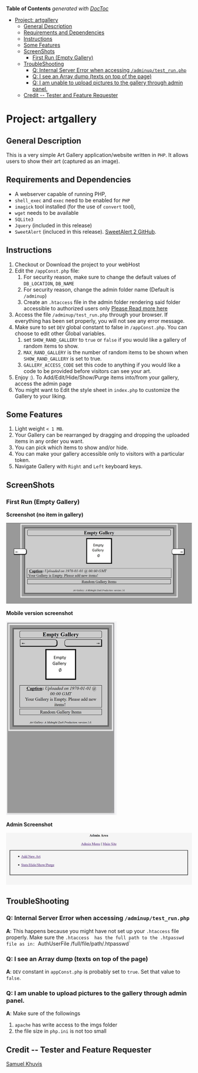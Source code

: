 <!-- START doctoc generated TOC please keep comment here to allow auto update -->
<!-- DON'T EDIT THIS SECTION, INSTEAD RE-RUN doctoc TO UPDATE -->
**Table of Contents**  *generated with [DocToc](https://github.com/thlorenz/doctoc)*

- [Project: artgallery](#project-artgallery)
  - [General Description](#general-description)
  - [Requirements and Dependencies](#requirements-and-dependencies)
  - [Instructions](#instructions)
  - [Some Features](#some-features)
  - [ScreenShots](#screenshots)
    - [First Run (Empty Gallery)](#first-run-empty-gallery)
  - [TroubleShooting](#troubleshooting)
    - [Q: Internal Server Error when accessing `/adminup/test_run.php`](#q-internal-server-error-when-accessing-adminuptest_runphp)
    - [Q: I see an Array dump (texts on top of the page)](#q-i-see-an-array-dump-texts-on-top-of-the-page)
    - [Q: I am unable to upload pictures to the gallery through admin panel.](#q-i-am-unable-to-upload-pictures-to-the-gallery-through-admin-panel)
  - [Credit -- Tester and Feature Requester](#credit----tester-and-feature-requester)

<!-- END doctoc generated TOC please keep comment here to allow auto update -->


# Project: artgallery

## General Description
This is a very simple Art Gallery application/website written in `PHP`. 
It allows users to show their art (captured as an image). 


## Requirements and Dependencies
- A webserver capable of running PHP,
- `shell_exec` and `exec` need to be enabled for `PHP`
- `imagick` tool installed (for the use of `convert` tool),
- `wget` needs to be available
- `SQLite3`
- `Jquery` (included in this release)
- `SweetAlert` (incluced in this release). [SweetAlert 2 GitHub](https://sweetalert2.github.io/).


## Instructions 
1. Checkout or Download the project to your webHost
2. Edit the `/appConst.php` file:
	1. For security reason, make sure to change the default values of `DB_LOCATION`, `DB_NAME`
	2. For security reason, change the admin folder name (Default is `/adminup`)
	3. Create an `.htaccess` file in the admin folder rendering said folder accessible to authorized users only
     [Please Read more here](https://www.htaccesstools.com/articles/password-protection/)
3. Access the file `/adminup/test_run.php` through your browser. If everything has been set properly, you 
will not see any error message. 
4. Make sure to set `DEV` global constant to false in `/appConst.php`. You can choose to edit other Global variables.
    1. set `SHOW_RAND_GALLERY` to `true` or `false` if you would like a gallery of random items to show. 
    2. `MAX_RAND_GALLERY` is the number of random items to be shown when `SHOW_RAND_GALLERY` is set to true.
    3. `GALLERY_ACCESS_CODE` set this code to anything if you would like a code to be provided before visitors can see your art. 
5. Enjoy :). To Add/Edit/Hide/Show/Purge items into/from your gallery, access the admin page
6. You might want to Edit the style sheet in `index.php` to customize the Gallery to your liking. 


## Some Features
1. Light weight `< 1 MB`.
2. Your Gallery can be rearranged by dragging and dropping the uploaded items in any order you want. 
3. You can pick which items to show and/or hide. 
4. You can make your gallery accessible only to visitors with a particular token.
5. Navigate Gallery with `Right` and `Left` keyboard keys.

## ScreenShots
### First Run (Empty Gallery)
**Screenshot (no item in gallery)**

<img src="screenArt1.jpg" width='600'>

**Mobile version screenshot**

<img src="screenArt1m.jpg" width='300'>

**Admin Screenshot**

<img src="screenArt2.jpg" width='600'>


## TroubleShooting
### Q: Internal Server Error when accessing `/adminup/test_run.php`
**A**: This happens because you might have not set up your `.htaccess` file properly. Make sure the `.htaccess 
has the full path to the .htpasswd file as in:
`AuthUserFile /full/file/path/.htpasswd` 

### Q: I see an Array dump (texts on top of the page)
**A**: `DEV` constant in ``appConst.php`` is probably set to `true`. Set that value to `false`.

### Q: I am unable to upload pictures to the gallery through admin panel.
**A**: Make sure of the followings
1. `apache` has write access to the imgs folder
2. the file size in `php.ini` is not too small

## Credit -- Tester and Feature Requester 
[Samuel Khuvis](https://github.com/khsa1)


